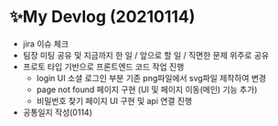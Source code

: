 # ✨My Devlog (20210114)

- jira 이슈 체크
- 팀장 미팅 공유 및 지금까지 한 일 / 앞으로 할 일 / 직면한 문제 위주로 공유
- 프로토 타입 기반으로 프론트엔드 코드 작업 진행
  - login UI 소셜 로그인 부분 기존 png파일에서 svg파일 제작하여 변경
  - page not found 페이지 구현 (UI 및 페이지 이동(메인) 기능 추가)
  - 비밀번호 찾기 페이지 UI 구현 및 api 연결 진행
- 공통일지 작성(0114)